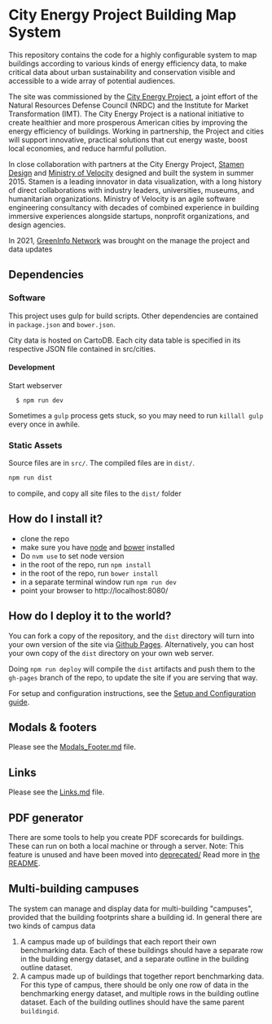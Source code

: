 # City Energy Project Building Map System

This repository contains the code for a highly configurable system to map buildings according to various kinds of energy efficiency data, to make critical data about urban sustainability and conservation visible and accessible to a wide array of potential audiences.

The site was commissioned by the [City Energy Project](http://www.cityenergyproject.org), a joint effort of the Natural Resources Defense Council (NRDC) and the Institute for Market Transformation (IMT). The City Energy Project is a national initiative to create healthier and more prosperous American cities by improving the energy efficiency of buildings. Working in partnership, the Project and cities will support innovative, practical solutions that cut energy waste, boost local economies, and reduce harmful pollution.

In close collaboration with partners at the City Energy Project, [Stamen Design](http://stamen.com) and [Ministry of Velocity](http://www.ministryofvelocity.com) designed and built the system in summer 2015. Stamen is a leading innovator in data visualization, with a long history of direct collaborations with industry leaders, universities, museums, and humanitarian organizations. Ministry of Velocity is an agile software engineering consultancy with decades of combined experience in building immersive experiences alongside startups, nonprofit organizations, and design agencies.

In 2021, [GreenInfo Network](https://www.greeninfo.org) was brought on the manage the project and data updates

## Dependencies

### Software
This project uses gulp for build scripts.
Other dependencies are contained in `package.json` and `bower.json`.

City data is hosted on CartoDB. Each city data table is specified in its respective JSON file contained in src/cities.

#### Development

  Start webserver
  ```
    $ npm run dev
  ```

  Sometimes a `gulp` process gets stuck, so you may need to run `killall gulp` every once in awhile.

### Static Assets

Source files are in `src/`. The compiled files are in `dist/`.

```bash
npm run dist
```

to compile, and copy all site files to the `dist/` folder

## How do I install it?

  * clone the repo
  * make sure you have [node](https://nodejs.org/) and [bower](http://bower.io/) installed
  * Do `nvm use` to set node version 
  * in the root of the repo, run ```npm install```
  * in the root of the repo, run ```bower install```
  * in a separate terminal window run ```npm run dev```
  * point your browser to http://localhost:8080/

## How do I deploy it to the world?

You can fork a copy of the repository, and the `dist` directory will turn into your own version of the site via [Github Pages](https://pages.github.com).  Alternatively, you can host your own copy of the `dist` directory on your own web server.

Doing `npm run deploy` will compile the `dist` artifacts and push them to the `gh-pages` branch of the repo, to update the site if you are serving that way.

For setup and configuration instructions, see the [Setup and Configuration guide](https://github.com/cityenergyproject/cityenergy/wiki/Setup-and-Configuration).

## Modals & footers
Please see the [Modals_Footer.md](./docs/Modals_Footer.md) file.

## Links
Please see the [Links.md](./docs/Links.md) file.

## PDF generator

There are some tools to help you create PDF scorecards for buildings. These can run on both a local machine or through a server. Note: This feature is unused and have been moved into [deprecated/](./deprecated) Read more in [the README](deprecated/pdf-generator/README.md).

## Multi-building campuses
The system can manage and display data for multi-building "campuses", provided that the building footprints share a building id. In general there are two kinds of campus data
1. A campus made up of buildings that each report their own benchmarking data. Each of these buildings should have a separate row in the building energy dataset, and a separate outline in the building outline dataset. 
2. A campus made up of buildings that together report benchmarking data. For this type of campus, there should be only one row of data in the benchmarking energy dataset, and multiple rows in the building outline dataset. Each of the building outlines should have the same parent `buildingid`.

